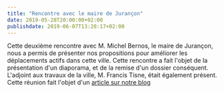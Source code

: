 ```yaml
---
title: "Rencontre avec le maire de Jurançon"
date: 2019-05-28T20:00:00+02:00
publishdate: 2019-06-07T13:28:17+02:00
---
```


Cette deuxième rencontre avec M. Michel Bernos, le maire de Jurançon, nous a 
permis de présenter nos propositions pour améliorer les déplacements actifs 
dans cette ville. Cette rencontre a fait l'objet de la présentation d'un 
diaporama, et de la remise d'un dossier conséquent. L'adjoint aux travaux de la
 ville, M. Francis Tisne, était également présent. Cette réunion fait l'objet
 d'un [article sur notre blog](/blog/2019/propositions-pour-jurancon/)
